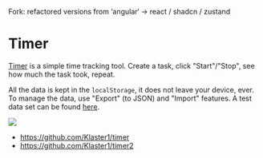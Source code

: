 Fork: refactored versions from ‘angular‘ -> react / shadcn / zustand

# Timer

[Timer](https://klaster1.github.io/timer-5) is a simple time tracking tool. Create a task, click "Start"/"Stop", see how much the task took, repeat.

All the data is kept in the `localStorage`, it does not leave your device, ever. To manage the data, use "Export" (to JSON) and "Import" features. A test data set can be found [here](https://gist.githubusercontent.com/Klaster1/a456beaf5384924fa960790160286d8a/raw/179c67dad43c66d48fb7c766f1e19b58df4c64cf/games.json).

<a href="https://raw.githubusercontent.com/Klaster1/Klaster1/timer-5/master/screenshot.png"><img src="screenshot.png"></a>

- https://github.com/Klaster1/timer
- https://github.com/Klaster1/timer2
